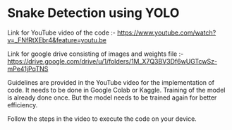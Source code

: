 # Snake Detection using YOLO

Link for YouTube video of the code :- https://www.youtube.com/watch?v=_FNfRtXEbr4&feature=youtu.be

Link for google drive consisting of images and weights file :- https://drive.google.com/drive/u/1/folders/1M_X7Q3BV3Df6wUGTcwSz-mPe41jPqTNS

Guidelines are provided in the YouTube video for the implementation of code. It needs to be done in Google Colab or Kaggle. Training of the model is already done once. But the model needs to be trained again for better efficiency.

Follow the steps in the video to execute the code on your device.
